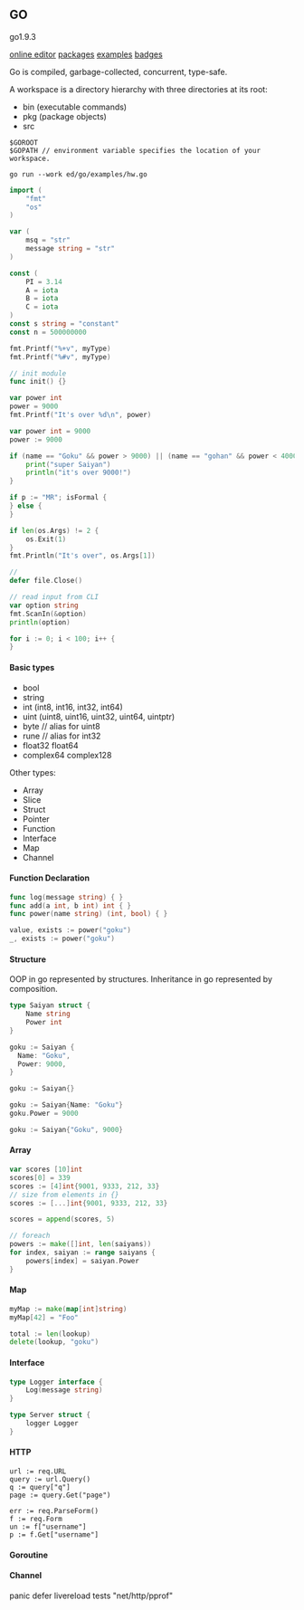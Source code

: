 GO
-

go1.9.3

[online editor](https://play.golang.org/)
[packages](https://godoc.org/)
[examples](https://gobyexample.com/)
[badges](https://goreportcard.com/)

Go is compiled, garbage-collected, concurrent, type-safe.

A workspace is a directory hierarchy with three directories at its root:
* bin (executable commands)
* pkg (package objects)
* src

````
$GOROOT
$GOPATH // environment variable specifies the location of your workspace.

go run --work ed/go/examples/hw.go
````

````go
import (
    "fmt"
    "os"
)

var (
    msq = "str"
    message string = "str"
)

const (
    PI = 3.14
    A = iota
    B = iota
    C = iota
)
const s string = "constant"
const n = 500000000

fmt.Printf("%+v", myType)
fmt.Printf("%#v", myType)

// init module
func init() {}

var power int
power = 9000
fmt.Printf("It's over %d\n", power)

var power int = 9000
power := 9000

if (name == "Goku" && power > 9000) || (name == "gohan" && power < 4000) {
    print("super Saiyan")
    println("it's over 9000!")
}

if p := "MR"; isFormal {
} else {
}

if len(os.Args) != 2 {
    os.Exit(1)
}
fmt.Println("It's over", os.Args[1])

//
defer file.Close()

// read input from CLI
var option string
fmt.ScanIn(&option)
println(option)
````

````go
for i := 0; i < 100; i++ {
}
````

#### Basic types

* bool
* string
* int (int8, int16, int32, int64)
* uint (uint8, uint16, uint32, uint64, uintptr)
* byte // alias for uint8
* rune // alias for int32
* float32 float64
* complex64 complex128

Other types:

* Array
* Slice
* Struct
* Pointer
* Function
* Interface
* Map
* Channel

#### Function Declaration

````go
func log(message string) { }
func add(a int, b int) int { }
func power(name string) (int, bool) { }

value, exists := power("goku")
_, exists := power("goku")
````

#### Structure

OOP in go represented by structures.
Inheritance in go represented by composition.

````go
type Saiyan struct {
    Name string
    Power int
}

goku := Saiyan {
  Name: "Goku",
  Power: 9000,
}

goku := Saiyan{}

goku := Saiyan{Name: "Goku"}
goku.Power = 9000

goku := Saiyan{"Goku", 9000}
````

#### Array

````go
var scores [10]int
scores[0] = 339
scores := [4]int{9001, 9333, 212, 33}
// size from elements in {}
scores := [...]int{9001, 9333, 212, 33}

scores = append(scores, 5)

// foreach
powers := make([]int, len(saiyans))
for index, saiyan := range saiyans {
    powers[index] = saiyan.Power
}
````

#### Map

````go
myMap := make(map[int]string)
myMap[42] = "Foo"

total := len(lookup)
delete(lookup, "goku")
````

#### Interface

````go
type Logger interface {
    Log(message string)
}

type Server struct {
    logger Logger
}
````

#### HTTP

````
url := req.URL
query := url.Query()
q := query["q"]
page := query.Get("page")

err := req.ParseForm()
f := req.Form
un := f["username"]
p := f.Get["username"]
````

#### Goroutine

#### Channel

panic
defer
livereload
tests
"net/http/pprof"
